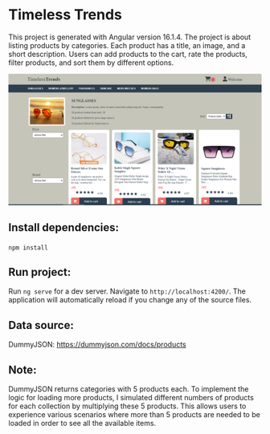 # Timeless Trends

This project is generated with Angular version 16.1.4. The project is about listing products by categories. Each product has a title, an image, and a short description. Users can add products to the cart, rate the products, filter products, and sort them by different options.

![Timeless Trends](src/assets/test.png)

## Install dependencies: 

`npm install`

## Run project:

Run `ng serve` for a dev server. 
Navigate to `http://localhost:4200/`. The application will automatically reload if you change any of the source files.

## Data source:
 DummyJSON: https://dummyjson.com/docs/products
## Note:
DummyJSON returns categories with 5 products each. To implement the logic for loading more products, I simulated different numbers of products for each collection by multiplying these 5 products. This allows users to experience various scenarios where more than 5 products are needed to be loaded in order to see all the available items.
